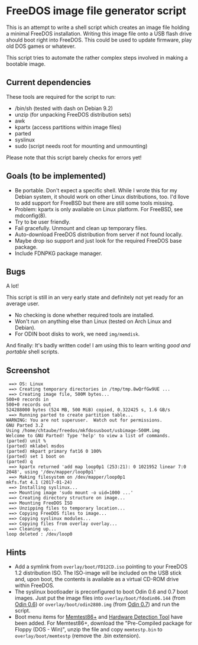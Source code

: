 FreeDOS image file generator script
===================================

This is an attempt to write a shell script which creates an image file holding a minimal FreeDOS
installation. Writing this image file onto a USB flash drive should boot right into FreeDOS.
This could be used to update firmware, play old DOS games or whatever.

This script tries to automate the rather complex steps involved in making a bootable image.


Current dependencies
--------------------

These tools are required for the script to run:

* /bin/sh (tested with dash on Debian 9.2)
* unzip (for unpacking FreeDOS distribution sets)
* awk
* kpartx (access partitions within image files)
* parted
* syslinux
* sudo (script needs root for mounting and unmounting)

Please note that this script barely checks for errors yet!


Goals (to be implemented)
-------------------------

* Be portable. Don't expect a specific shell. While I wrote this for my Debian system, it should work on other Linux distributions, too. I'd llove to add support for FreeBSD but there are still some tools missing.
 * Problem: kpartx is only available on Linux platform. For FreeBSD, see mdconfig(8).
* Try to be user friendly.
* Fail gracefully. Unmount and clean up temporary files.
* Auto-download FreeDOS distribution from server if not found locally.
 * Maybe drop iso support and just look for the required FreeDOS base package.
* Include FDNPKG package manager.


Bugs
----

A lot!

This script is still in an very early state and definitely not yet ready for an average user.

* No checking is done whether required tools are installed.
* Won't run on anything else than Linux (tested on Arch Linux and Debian).
* For ODIN boot disks to work, we need `img/memdisk`.

And finally: It's badly written code! I am using this to learn writing *good and portable* shell scripts.


Screenshot
----------


```
 ==> OS: Linux
 ==> Creating temporary directories in /tmp/tmp.8wQrfGw9UE ...
 ==> Creating image file, 500M bytes...
500+0 records in
500+0 records out
524288000 bytes (524 MB, 500 MiB) copied, 0.322425 s, 1.6 GB/s
 ==> Running parted to create partition table...
WARNING: You are not superuser.  Watch out for permissions.
GNU Parted 3.2
Using /home/chtaube/freedos/mkfdosusboot/usbimage-500M.img
Welcome to GNU Parted! Type 'help' to view a list of commands.
(parted) unit %
(parted) mklabel msdos
(parted) mkpart primary fat16 0 100%
(parted) set 1 boot on
(parted) q
 ==> kpartx returned 'add map loop0p1 (253:21): 0 1021952 linear 7:0 2048', using '/dev/mapper/loop0p1'
 ==> Making filesystem on /dev/mapper/loop0p1
mkfs.fat 4.1 (2017-01-24)
 ==> Installing syslinux...
 ==> Mounting image 'sudo mount -o uid=1000 ...'
 ==> Creating directory structure on image...
 ==> Mounting FreeDOS ISO
 ==> Unzipping files to temporary location...
 ==> Copying FreeDOS files to image...
 ==> Copying syslinux modules...
 ==> Copying files from overlay overlay...
 ==> Cleaning up...
loop deleted : /dev/loop0
```

Hints
-----

* Add a symlink from `overlay/boot/FD12CD.iso` pointing to your FreeDOS 1.2 distribution ISO. The ISO-image will be included on the USB stick and, upon boot, the contents is available as a virtual CD-ROM drive within FreeDOS.
* The syslinux bootloader is preconfigured to boot Odin 0.6 and 0.7 boot images. Just put the image files into `overlay/boot/fdodin06.144` (from [Odin 0.6](http://odin.fdos.org/)) or `overlay/boot/odin2880.img` (from [Odin 0.7](http://odin.fdos.org/odin2005/)) and run the script.
* Boot menu items for [Memtest86+](http://www.memtest.org/) and [Hardware Detection Tool](http://hdt-project.org/) have been added. For Memtest86+, download the "Pre-Compiled package for Floppy (DOS - Win)", unzip the file and copy `memtestp.bin` to `overlay/boot/memtestp` (remove the .bin extension).

